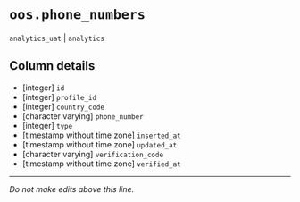 # `oos.phone_numbers`
`analytics_uat` | `analytics`

## Column details
* [integer]   `id`
* [integer]   `profile_id`
* [integer]   `country_code`
* [character varying] `phone_number`
* [integer]   `type`
* [timestamp without time zone] `inserted_at`
* [timestamp without time zone] `updated_at`
* [character varying] `verification_code`
* [timestamp without time zone] `verified_at`

-------------------------------------------------------------------------------
*Do not make edits above this line.*
